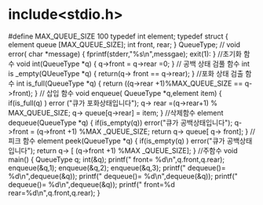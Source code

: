 # include<stdio.h>

#define MAX_QUEUE_SIZE 100
typedef int element;
typedef struct {
 element queue [MAX_QUEUE_SIZE];
 int front, rear;
} QueueType;
//
void error( char *message)
{ 
  fprintf(stderr,"%s\n",messgae);
  exit(1):
 }
 //초기화 함수
 void int(QueueType *q)
 { 
   q->front = q->rear =0;
 }
 // 공백 상태 검풀 함수
 int is _empty(QUeueType *q)
 {
    return(q-> front == q->rear);
 }
 //포화 상태 검출 함수
 int is_full(QueueType *q)
 {
   return ((q->rear +1)%MAX_QUEUE_SIZE == q->front);
 }
 // 삽입 함수
 void enqueue( QueueType *q,element item)
 { 
   if(is_full(q) )
    error ("큐가 포화상태입니다");
    q-> rear =(q->rear+1) % MAX_QUEUE_SIZE;
    q-> queue[q->rear] = item;
 }
 //삭제함수
 element dequeue(QueueType *q)
 {
     if(is_empty(q))
       error("큐가 공백상태입니다");
     q->front = (q->front +1) %MAX _QUEUE_SIZE;
     return q-> queue[ q-> front];
 }
 //피크 함수
 element peek(QueueType *q)
 {
   if(is_empty(q) )
      error("큐가 공백상태입니다");
   return q-> [ (q->front +1) %MAX _QUEUE_SIZE];
}
//주함수
void main()
{
   QueueType q;
   int(&q);
   printf(" front= %d\n",q.front,q.rear);
   enqueue(&q,1);
   enqueue(&q,2);
   enqueue(&q,3);
   printf(" dequeue()= %d\n",dequeue(&q));
   printf(" dequeue()= %d\n",dequeue(&q));
   printf(" dequeue()= %d\n",dequeue(&q));
   printf(" front=%d rear=%d\n",q.front,q.rear);
}
   
   

